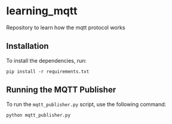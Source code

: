 # learning_mqtt
Repository to learn how the mqtt protocol works

## Installation
To install the dependencies, run:
```
pip install -r requirements.txt
```

## Running the MQTT Publisher
To run the `mqtt_publisher.py` script, use the following command:
```
python mqtt_publisher.py
```
